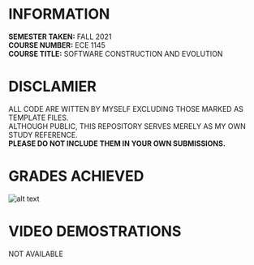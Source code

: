 # INFORMATION
__SEMESTER TAKEN:__ FALL 2021  
__COURSE NUMBER:__  ECE 1145  
__COURSE TITLE:__   SOFTWARE CONSTRUCTION AND EVOLUTION  

# DISCLAMIER
ALL CODE ARE WITTEN BY MYSELF EXCLUDING THOSE MARKED AS TEMPLATE FILES.  
ALTHOUGH PUBLIC, THIS REPOSITORY SERVES MERELY AS MY OWN STUDY REFERENCE.  
__PLEASE DO NOT INCLUDE THEM IN YOUR OWN SUBMISSIONS.__  

# GRADES ACHIEVED
![alt text](https://github.com/chien916/FALL2021_ECE1145/blob/main/_g.jpg?raw=true)

# VIDEO DEMOSTRATIONS
NOT AVAILABLE
